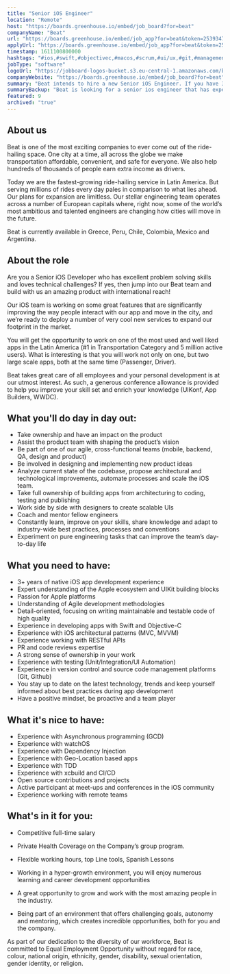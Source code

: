 ```yaml
---
title: "Senior iOS Engineer"
location: "Remote"
host: "https://boards.greenhouse.io/embed/job_board?for=beat"
companyName: "Beat"
url: "https://boards.greenhouse.io/embed/job_app?for=beat&token=2539347"
applyUrl: "https://boards.greenhouse.io/embed/job_app?for=beat&token=2539347#app"
timestamp: 1611100800000
hashtags: "#ios,#swift,#objectivec,#macos,#scrum,#ui/ux,#git,#management,#marketing,#operations"
jobType: "software"
logoUrl: "https://jobboard-logos-bucket.s3.eu-central-1.amazonaws.com/beat"
companyWebsite: "https://boards.greenhouse.io/embed/job_board?for=beat"
summary: "Beat intends to hire a new Senior iOS Engineer. If you have 3+ years of native iOS app development experience, consider applying."
summaryBackup: "Beat is looking for a senior ios engineer that has experience in: #ios, #swift, #objectivec."
featured: 9
archived: "true"
---
```


## About us

Beat is one of the most exciting companies to ever come out of the ride-hailing space. One city at a time, all across the globe we make transportation affordable, convenient, and safe for everyone. We also help hundreds of thousands of people earn extra income as drivers. 

Today we are the fastest-growing ride-hailing service in Latin America. But serving millions of rides every day pales in comparison to what lies ahead. Our plans for expansion are limitless. Our stellar engineering team operates across a number of European capitals where, right now, some of the world’s most ambitious and talented engineers are changing how cities will move in the future.

Beat is currently available in Greece, Peru, Chile, Colombia, Mexico and Argentina. 

## About the role

Are you a Senior iOS Developer who has excellent problem solving skills and loves technical challenges? If yes, then jump into our Beat team and build with us an amazing product with international reach! 

Our iOS team is working on some great features that are significantly improving the way people interact with our app and move in the city, and we’re ready to deploy a number of very cool new services to expand our footprint in the market.

You will get the opportunity to work on one of the most used and well liked apps in the Latin America (#1 in Transportation Category and 5 million active users). What is interesting is that you will work not only on one, but two large scale apps, both at the same time (Passenger, Driver).

Beat takes great care of all employees and your personal development is at our utmost interest. As such, a generous conference allowance is provided to help you improve your skill set and enrich your knowledge (UIKonf, App Builders, WWDC).

## What you'll do day in day out:

*   Take ownership and have an impact on the product
*   Assist the product team with shaping the product’s vision
*   Be part of one of our agile, cross-functional teams (mobile, backend, QA, design and product)
*   Be involved in designing and implementing new product ideas
*   Analyze current state of the codebase, propose architectural and technological improvements, automate processes and scale the iOS team.
*   Take full ownership of building apps from architecturing to coding, testing and publishing
*   Work side by side with designers to create scalable UIs
*   Coach and mentor fellow engineers
*   Constantly learn, improve on your skills, share knowledge and adapt to industry-wide best practices, processes and conventions
*   Experiment on pure engineering tasks that can improve the team’s day-to-day life

## What you need to have:

*   3+ years of native iOS app development experience
*   Expert understanding of the Apple ecosystem and UIKit building blocks
*   Passion for Apple platforms
*   Understanding of Agile development methodologies
*   Detail-oriented, focusing on writing maintainable and testable code of high quality
*   Experience in developing apps with Swift and Objective-C
*   Experience with iOS architectural patterns (MVC, MVVM)
*   Experience working with RESTful APIs
*   PR and code reviews expertise
*   A strong sense of ownership in your work
*   Experience with testing (Unit/Integration/UI Automation)
*   Experience in version control and source code management platforms (Git, Github)
*   You stay up to date on the latest technology, trends and keep yourself informed about best practices during app development
*   Have a positive mindset, be proactive and a team player

## What it's nice to have:

*   Experience with Asynchronous programming (GCD)
*   Experience with watchOS
*   Experience with Dependency Injection
*   Experience with Geo-Location based apps
*   Experience with TDD
*   Experience with xcbuild and CI/CD
*   Open source contributions and projects
*   Active participant at meet-ups and conferences in the iOS community
*   Experience working with remote teams

## What's in it for you:

*   Competitive full-time salary
*   Private Health Coverage on the Company’s group program.

*   Flexible working hours, top Line tools, Spanish Lessons
*   Working in a hyper-growth environment, you will enjoy numerous learning and career development opportunities 
*   A great opportunity to grow and work with the most amazing people in the industry.
*   Being part of an environment that offers challenging goals, autonomy and mentoring, which creates incredible opportunities, both for you and the company.

As part of our dedication to the diversity of our workforce, Beat is committed to Equal Employment Opportunity without regard for race, colour, national origin, ethnicity, gender, disability, sexual orientation, gender identity, or religion.
